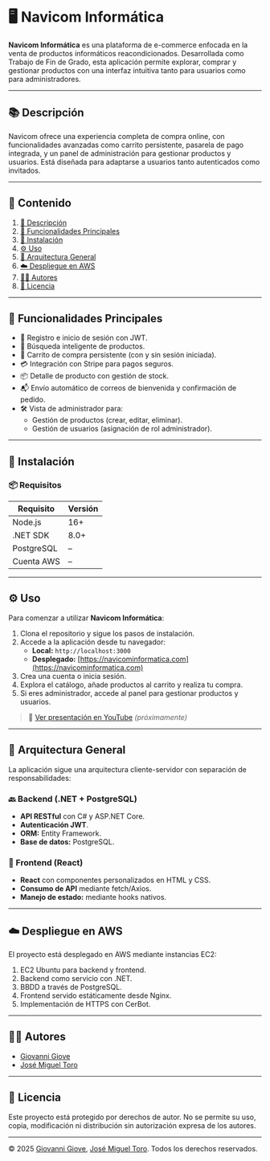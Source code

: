 # 🖥️ Navicom Informática

**Navicom Informática** es una plataforma de e-commerce enfocada en la venta de productos informáticos reacondicionados. Desarrollada como Trabajo de Fin de Grado, esta aplicación permite explorar, comprar y gestionar productos con una interfaz intuitiva tanto para usuarios como para administradores.

---

## 📚 Descripción

Navicom ofrece una experiencia completa de compra online, con funcionalidades avanzadas como carrito persistente, pasarela de pago integrada, y un panel de administración para gestionar productos y usuarios. Está diseñada para adaptarse a usuarios tanto autenticados como invitados.

---

## 🧭 Contenido

1. [📘 Descripción](#-descripción)
2. [🚀 Funcionalidades Principales](#-funcionalidades-principales)
3. [🔧 Instalación](#-instalación)
4. [⚙️ Uso](#️-uso)
5. [🧱 Arquitectura General](#-arquitectura-general)
6. [☁️ Despliegue en AWS](#-despliegue-en-aws)
7. [👨‍💻 Autores](#-autores)
8. [📄 Licencia](#-licencia)

---

## 🚀 Funcionalidades Principales

- 🧾 Registro e inicio de sesión con JWT.
- 🔎 Búsqueda inteligente de productos.
- 🛒 Carrito de compra persistente (con y sin sesión iniciada).
- 💳 Integración con Stripe para pagos seguros.
- 📦 Detalle de producto con gestión de stock.
- 📬 Envío automático de correos de bienvenida y confirmación de pedido.
- 🛠️ Vista de administrador para:
  - Gestión de productos (crear, editar, eliminar).
  - Gestión de usuarios (asignación de rol administrador).

---

## 🔧 Instalación

### 📦 Requisitos

| Requisito     | Versión         |
|---------------|-----------------|
| Node.js       | 16+             |
| .NET SDK      | 8.0+            |
| PostgreSQL    | –               |
| Cuenta AWS    | –               |

---

## ⚙️ Uso

Para comenzar a utilizar **Navicom Informática**:

1. Clona el repositorio y sigue los pasos de instalación.
2. Accede a la aplicación desde tu navegador:
   - **Local:** `http://localhost:3000`
   - **Desplegado:** [https://navicominformatica.com](https://navicominformatica.com)
3. Crea una cuenta o inicia sesión.
4. Explora el catálogo, añade productos al carrito y realiza tu compra.
5. Si eres administrador, accede al panel para gestionar productos y usuarios.

> 🎥 [Ver presentación en YouTube](#) *(próximamente)*

---

## 🧱 Arquitectura General

La aplicación sigue una arquitectura cliente-servidor con separación de responsabilidades:

### 🔙 Backend (.NET + PostgreSQL)
- **API RESTful** con C# y ASP.NET Core.
- **Autenticación JWT**.
- **ORM:** Entity Framework.
- **Base de datos:** PostgreSQL.

### 🎨 Frontend (React)
- **React** con componentes personalizados en HTML y CSS.
- **Consumo de API** mediante fetch/Axios.
- **Manejo de estado:** mediante hooks nativos.

---

## ☁️ Despliegue en AWS

El proyecto está desplegado en AWS mediante instancias EC2:

1. EC2 Ubuntu para backend y frontend.
2. Backend como servicio con .NET.
3. BBDD a través de PostgreSQL.
4. Frontend servido estáticamente desde Nginx.
5. Implementación de HTTPS con CerBot.

---

## 👨‍💻 Autores

- [Giovanni Giove](https://github.com/TheRealGGIOVI)
- [José Miguel Toro](https://github.com/Josemi61)

---

## 📄 Licencia

Este proyecto está protegido por derechos de autor. No se permite su uso, copia, modificación ni distribución sin autorización expresa de los autores.

---

© 2025 [Giovanni Giove](https://github.com/TheRealGGIOVI), [José Miguel Toro](https://github.com/Josemi61). Todos los derechos reservados.
